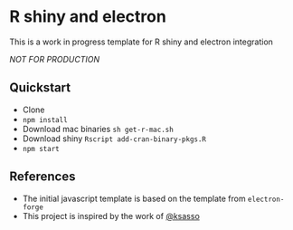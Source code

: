 # R shiny and electron

This is a work in progress template for R shiny and electron integration

_NOT FOR PRODUCTION_

## Quickstart

* Clone
* `npm install`
* Download mac binaries `sh get-r-mac.sh`
* Download shiny `Rscript add-cran-binary-pkgs.R`
* `npm start`


## References

* The initial javascript template is based on the template from `electron-forge`
* This project is inspired by the work of [@ksasso](https://github.com/ksasso/useR_electron_meet_shiny)